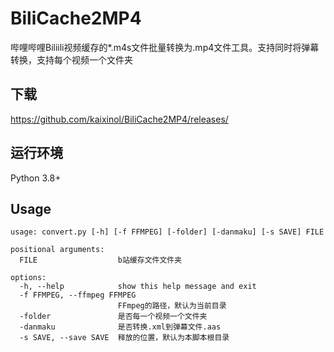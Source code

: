 # BiliCache2MP4
哔哩哔哩Biliili视频缓存的*.m4s文件批量转换为.mp4文件工具。支持同时将弹幕转换，支持每个视频一个文件夹
## 下载
https://github.com/kaixinol/BiliCache2MP4/releases/
## 运行环境
Python 3.8+
## Usage
```
usage: convert.py [-h] [-f FFMPEG] [-folder] [-danmaku] [-s SAVE] FILE

positional arguments:
  FILE                  b站缓存文件文件夹

options:
  -h, --help            show this help message and exit
  -f FFMPEG, --ffmpeg FFMPEG
                        FFmpeg的路径，默认为当前目录
  -folder               是否每一个视频一个文件夹
  -danmaku              是否转换.xml到弹幕文件.aas
  -s SAVE, --save SAVE  释放的位置，默认为本脚本根目录
```
